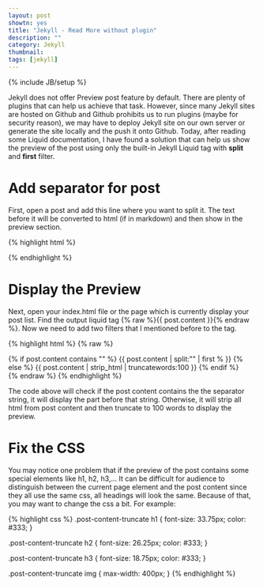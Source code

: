```yaml
---
layout: post
showtn: yes
title: "Jekyll - Read More without plugin"
description: ""
category: Jekyll
thumbnail: 
tags: [jekyll]
---
```

{% include JB/setup %}

Jekyll does not offer Preview post feature by default. There are plenty of
plugins that can help us achieve that task. However, since many Jekyll sites are
hosted on Github and Github prohibits us to run plugins (maybe for security
reason), we may have to deploy Jekyll site on our own server or
generate the site locally and the push it onto Github. Today, after reading some
Liquid documentation, I have found a solution that can help us show the preview
of the post using only the built-in Jekyll Liquid tag with **split** and
**first** filter.

# Add separator for post

First, open a post and add this line where you want to split it. The text before
it will be converted to html (if in markdown) and then show in the preview
section.

{% highlight html %}
<!-- more -->
{% endhighlight %}

<!-- more -->

# Display the Preview

Next, open your index.html file or the page which is currently display your post
list. Find the output liquid tag {% raw %}{{ post.content }}{% endraw %}. Now we
need to add two filters that I mentioned before to the tag.

{% highlight html %}
{% raw %}
<div class="post-content-truncate">
  {% if post.content contains "<!-- more -->" %}
    {{ post.content | split:"<!-- more -->" | first % }}
  {% else %}
    {{ post.content | strip_html | truncatewords:100 }}
  {% endif %}
</div>
{% endraw %}
{% endhighlight %}

The code above will check if the post content contains the the separator string,
it will display the part before that string. Otherwise, it will strip all html
from post content and then truncate to 100 words to display the preview.

# Fix the CSS

You may notice one problem that if the preview of the post contains some special
elements like h1, h2, h3,... It can be difficult for audience to distinguish
between the current page element and the post content since they all use the
same css, all headings will look the same. Because of that, you may want to
change the css a bit. For example:

{% highlight css %}
.post-content-truncate h1 {
	font-size: 33.75px;
	color: #333;
}

.post-content-truncate h2 {
	font-size: 26.25px;
	color: #333;
}

.post-content-truncate h3 {
	font-size: 18.75px;
	color: #333;
}

.post-content-truncate img {
	max-width: 400px;
}
{% endhighlight %}
